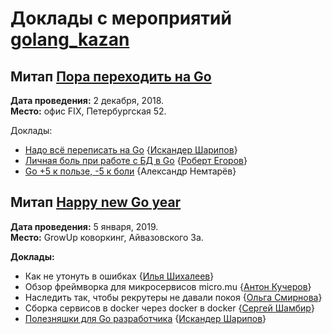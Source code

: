 # Доклады с мероприятий [golang_kazan](https://vk.com/golang_kazan)

## Митап [Пора переходить на Go](https://www.meetup.com/Golang-Tatarstan/events/256726987/)

**Дата проведения:** 2 декабря, 2018.<br>
**Место:** офис FIX, Петербургская 52.

Доклады:
* [Надо всё переписать на Go](https://docs.google.com/presentation/d/1L18EgsN_0s0FeOexlvCWIf5bMwR59KiYkjARgrMMtDw/edit?usp=sharing) {[Искандер Шарипов](https://github.com/Quasilyte/)}
* [Личная боль при работе с БД в Go](https://speakerdeck.com/quasilyte/lichnaia-bol-pri-rabotie-s-bd-v-go) {[Роберт Егоров](t.me/regorov)}
* [Go +5 к пользе, -5 к боли](https://prezi.com/view/G9blK5hgorxroSCMPGGD/) {Александр Немтарёв}

## Митап [Happy new Go year](https://www.meetup.com/Golang-Tatarstan/events/257152659/)

**Дата проведения:** 5 января, 2019.<br>
**Место:** GrowUp коворкинг, Айвазовского 3а.

**Доклады:**
* Как не утонуть в ошибках {[Илья Шихалеев](https://habr.com/users/ilyashikhaleev/)}
* Обзор фреймворка для микросервисов micro.mu {[Антон Кучеров](https://idexter.ru/)}
* Наследить так, чтобы рекрутеры не давали покоя {[Ольга Смирнова](https://vk.com/olga_luzhajka)}
* Сборка сервисов в docker через docker в docker {[Сергей Шамбир](https://vk.com/sshambir)}
* [Полезняшки для Go разработчика](https://github.com/Quasilyte/talks/raw/master/2019-5-Jan-kazan/go_goodies.pdf) {[Искандер Шарипов](https://github.com/Quasilyte/)}
